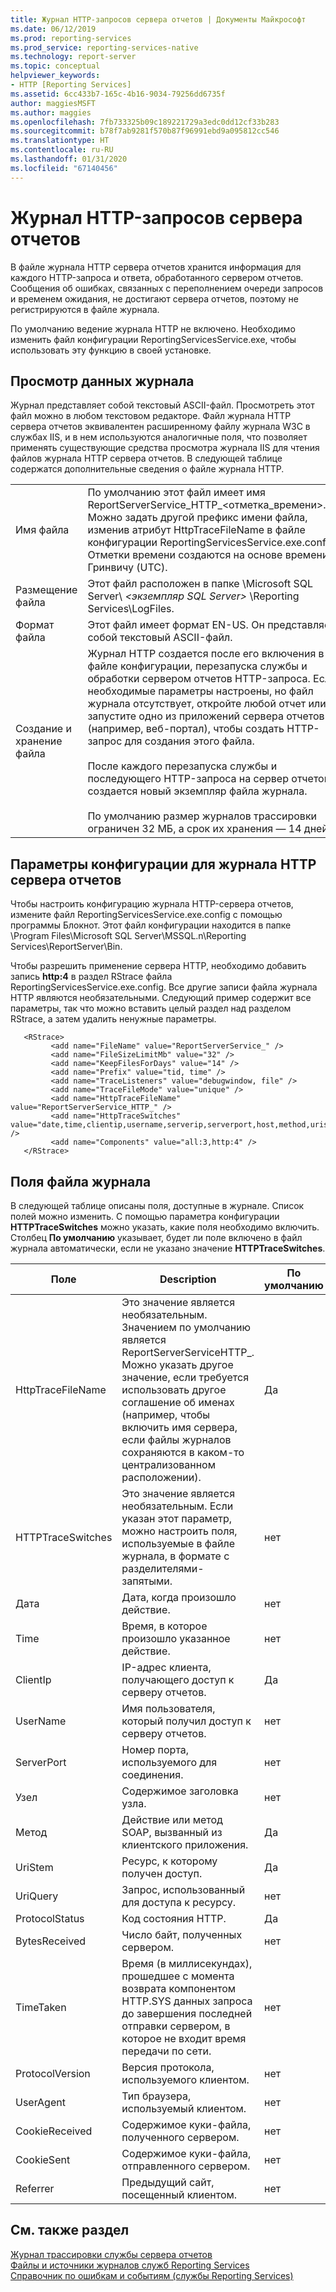 ```yaml
---
title: Журнал HTTP-запросов сервера отчетов | Документы Майкрософт
ms.date: 06/12/2019
ms.prod: reporting-services
ms.prod_service: reporting-services-native
ms.technology: report-server
ms.topic: conceptual
helpviewer_keywords:
- HTTP [Reporting Services]
ms.assetid: 6cc433b7-165c-4b16-9034-79256dd6735f
author: maggiesMSFT
ms.author: maggies
ms.openlocfilehash: 7fb733325b09c189221729a3edc0dd12cf33b283
ms.sourcegitcommit: b78f7ab9281f570b87f96991ebd9a095812cc546
ms.translationtype: HT
ms.contentlocale: ru-RU
ms.lasthandoff: 01/31/2020
ms.locfileid: "67140456"
---
```

# <a name="report-server-http-log"></a>Журнал HTTP-запросов сервера отчетов
  В файле журнала HTTP сервера отчетов хранится информация для каждого HTTP-запроса и ответа, обработанного сервером отчетов. Сообщения об ошибках, связанных с переполнением очереди запросов и временем ожидания, не достигают сервера отчетов, поэтому не регистрируются в файле журнала.  
  
 По умолчанию ведение журнала HTTP не включено. Необходимо изменить файл конфигурации ReportingServicesService.exe, чтобы использовать эту функцию в своей установке.  
  
## <a name="viewing-log-information"></a>Просмотр данных журнала  
 Журнал представляет собой текстовый ASCII-файл. Просмотреть этот файл можно в любом текстовом редакторе. Файл журнала HTTP сервера отчетов эквивалентен расширенному файлу журнала W3C в службах IIS, и в нем используются аналогичные поля, что позволяет применять существующие средства просмотра журнала IIS для чтения файлов журнала HTTP сервера отчетов. В следующей таблице содержатся дополнительные сведения о файле журнала HTTP.  
  
|||  
|-|-|  
|Имя файла|По умолчанию этот файл имеет имя ReportServerService_HTTP_\<отметка_времени>.log. Можно задать другой префикс имени файла, изменив атрибут HttpTraceFileName в файле конфигурации ReportingServicesService.exe.config. Отметки времени создаются на основе времени по Гринвичу (UTC).|  
|Размещение файла|Этот файл расположен в папке \Microsoft SQL Server\\ *\<экземпляр SQL Server>* \Reporting Services\LogFiles.|  
|Формат файла|Этот файл имеет формат EN-US. Он представляет собой текстовый ASCII-файл.|  
|Создание и хранение файла|Журнал HTTP создается после его включения в файле конфигурации, перезапуска службы и обработки сервером отчетов HTTP-запроса. Если необходимые параметры настроены, но файл журнала отсутствует, откройте любой отчет или запустите одно из приложений сервера отчетов (например, веб-портал), чтобы создать HTTP-запрос для создания этого файла.<br /><br /> После каждого перезапуска службы и последующего HTTP-запроса на сервер отчетов создается новый экземпляр файла журнала.<br /><br /> По умолчанию размер журналов трассировки ограничен 32 МБ, а срок их хранения — 14 дней.|  
  
## <a name="configuration-settings-for-report-server-http-log"></a>Параметры конфигурации для журнала HTTP сервера отчетов  
 Чтобы настроить конфигурацию журнала HTTP-сервера отчетов, измените файл ReportingServicesService.exe.config с помощью программы Блокнот. Этот файл конфигурации находится в папке \Program Files\Microsoft SQL Server\MSSQL.n\Reporting Services\ReportServer\Bin.  
  
 Чтобы разрешить применение сервера HTTP, необходимо добавить запись **http:4** в раздел RStrace файла ReportingServicesService.exe.config. Все другие записи файла журнала HTTP являются необязательными. Следующий пример содержит все параметры, так что можно вставить целый раздел над разделом RStrace, а затем удалить ненужные параметры.
  
```  
   <RStrace>  
         <add name="FileName" value="ReportServerService_" />  
         <add name="FileSizeLimitMb" value="32" />  
         <add name="KeepFilesForDays" value="14" />  
         <add name="Prefix" value="tid, time" />  
         <add name="TraceListeners" value="debugwindow, file" />  
         <add name="TraceFileMode" value="unique" />  
         <add name="HttpTraceFileName" value="ReportServerService_HTTP_" />  
         <add name="HttpTraceSwitches" value="date,time,clientip,username,serverip,serverport,host,method,uristem,uriquery,protocolstatus,bytesreceived,timetaken,protocolversion,useragent,cookiereceived,cookiesent,referrer" />  
         <add name="Components" value="all:3,http:4" />  
   </RStrace>  
```  
  
## <a name="log-file-fields"></a>Поля файла журнала  
 В следующей таблице описаны поля, доступные в журнале. Список полей можно изменить. С помощью параметра конфигурации **HTTPTraceSwitches** можно указать, какие поля необходимо включить. Столбец **По умолчанию** указывает, будет ли поле включено в файл журнала автоматически, если не указано значение **HTTPTraceSwitches**.  
  
|Поле|Description|По умолчанию|  
|-----------|-----------------|-------------|  
|HttpTraceFileName|Это значение является необязательным. Значением по умолчанию является ReportServerServiceHTTP_. Можно указать другое значение, если требуется использовать другое соглашение об именах (например, чтобы включить имя сервера, если файлы журналов сохраняются в каком-то централизованном расположении).|Да|  
|HTTPTraceSwitches|Это значение является необязательным. Если указан этот параметр, можно настроить поля, используемые в файле журнала, в формате с разделителями-запятыми.|нет|  
|Дата|Дата, когда произошло действие.|нет|  
|Time|Время, в которое произошло указанное действие.|нет|  
|ClientIp|IP-адрес клиента, получающего доступ к серверу отчетов.|Да|  
|UserName|Имя пользователя, который получил доступ к серверу отчетов.|нет|  
|ServerPort|Номер порта, используемого для соединения.|нет|  
|Узел|Содержимое заголовка узла.|нет|  
|Метод|Действие или метод SOAP, вызванный из клиентского приложения.|Да|  
|UriStem|Ресурс, к которому получен доступ.|Да|  
|UriQuery|Запрос, использованный для доступа к ресурсу.|нет|  
|ProtocolStatus|Код состояния HTTP.|Да|  
|BytesReceived|Число байт, полученных сервером.|нет|  
|TimeTaken|Время (в миллисекундах), прошедшее с момента возврата компонентом HTTP.SYS данных запроса до завершения последней отправки сервером, в которое не входит время передачи по сети.|нет|  
|ProtocolVersion|Версия протокола, используемого клиентом.|нет|  
|UserAgent|Тип браузера, используемый клиентом.|нет|  
|CookieReceived|Содержимое куки-файла, полученного сервером.|нет|  
|CookieSent|Содержимое куки-файла, отправленного сервером.|нет|  
|Referrer|Предыдущий сайт, посещенный клиентом.|нет|  
  
## <a name="see-also"></a>См. также раздел  
 [Журнал трассировки службы сервера отчетов](../../reporting-services/report-server/report-server-service-trace-log.md)   
 [Файлы и источники журналов служб Reporting Services](../../reporting-services/report-server/reporting-services-log-files-and-sources.md)   
 [Справочник по ошибкам и событиям (службы Reporting Services)](../../reporting-services/troubleshooting/errors-and-events-reference-reporting-services.md)  
  